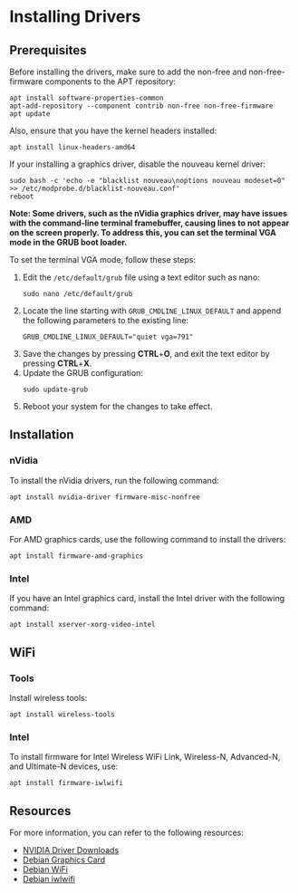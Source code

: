 # Installing Drivers

## Prerequisites

Before installing the drivers, make sure to add the non-free and non-free-firmware components to the APT repository:

```shell
apt install software-properties-common
apt-add-repository --component contrib non-free non-free-firmware
apt update
```

Also, ensure that you have the kernel headers installed:

```shell
apt install linux-headers-amd64
```

If your installing a graphics driver, disable the nouveau kernel driver:

```shell
sudo bash -c 'echo -e "blacklist nouveau\noptions nouveau modeset=0" >> /etc/modprobe.d/blacklist-nouveau.conf'
reboot
```

**Note: Some drivers, such as the nVidia graphics driver, may have issues with the command-line terminal framebuffer, causing lines to not appear on the screen properly. To address this, you can set the terminal VGA mode in the GRUB boot loader.**

To set the terminal VGA mode, follow these steps:

1. Edit the `/etc/default/grub` file using a text editor such as nano:
   ```shell
   sudo nano /etc/default/grub
   ```
2. Locate the line starting with `GRUB_CMDLINE_LINUX_DEFAULT` and append the following parameters to the existing line:
   ```shell
   GRUB_CMDLINE_LINUX_DEFAULT="quiet vga=791"
   ```
3. Save the changes by pressing **CTRL**+**O**, and exit the text editor by pressing **CTRL**+**X**.
4. Update the GRUB configuration:
   ```shell
   sudo update-grub
   ```
5. Reboot your system for the changes to take effect.

## Installation

### nVidia

To install the nVidia drivers, run the following command:

```shell
apt install nvidia-driver firmware-misc-nonfree
```

### AMD

For AMD graphics cards, use the following command to install the drivers:

```shell
apt install firmware-amd-graphics
```

### Intel

If you have an Intel graphics card, install the Intel driver with the following command:

```shell
apt install xserver-xorg-video-intel
```

## WiFi

### Tools

Install wireless tools:

```shell
apt install wireless-tools
```

### Intel

To install firmware for Intel Wireless WiFi Link, Wireless-N, Advanced-N, and Ultimate-N devices, use:

```shell
apt install firmware-iwlwifi
```

## Resources

For more information, you can refer to the following resources:

- [NVIDIA Driver Downloads](https://nvidia.com/Download/index.aspx)
- [Debian Graphics Card](https://wiki.debian.org/GraphicsCard)
- [Debian WiFi](https://wiki.debian.org/WiFi)
- [Debian iwlwifi](https://wiki.debian.org/iwlwifi)
